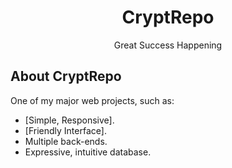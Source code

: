 <h1 align="center">CryptRepo</h1>

<p align="center">
<a>Great Success Happening</a>
</p>

## About CryptRepo

One of my major web projects, such as:

- [Simple, Responsive].
- [Friendly Interface].
- Multiple back-ends.
- Expressive, intuitive database.